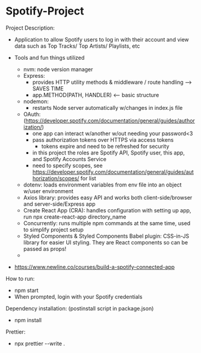 # Spotify-Project

Project Description:

- Application to allow Spotify users to log in with their account and view data such as Top Tracks/ Top Artists/ Playlists, etc
- Tools and fun things utilized
    - nvm: node version manager
    - Express: 
        - provides HTTP utility methods & middleware / route handling --> SAVES TIME
        - app.METHOD(PATH, HANDLER) <-- basic structure
    - nodemon: 
        - restarts Node server automatically w/changes in index.js file
    - OAuth: (https://developer.spotify.com/documentation/general/guides/authorization/)
        - one app can interact w/another w/out needing your password<3
        - pass authorization tokens over HTTPS via access tokens
            - tokens expire and need to be refreshed for security
        - in this project the roles are Spotify API, Spotify user, this app, and Spotify Accounts Service
        - need to specify scopes, see https://developer.spotify.com/documentation/general/guides/authorization/scopes/ for list
    - dotenv: loads environment variables from env file into an object w/user environment
    - Axios library: provides easy API and works both client-side/browser and server-side/Express app
    - Create React App (CRA): handles configuration with setting up app, run npx create-react-app directory_name
    - Concurrently: runs multiple npm commands at the same time, used to simplify project setup
    - Styled Components & Styled Components Babel plugin: CSS-in-JS library for easier UI styling. They are React components so can be passed as props!
    -
    
- https://www.newline.co/courses/build-a-spotify-connected-app

How to run:

- npm start
- When prompted, login with your Spotify credentials

Dependency installation: (postinstall script in package.json)
- npm install

Prettier: 
- npx prettier --write .
